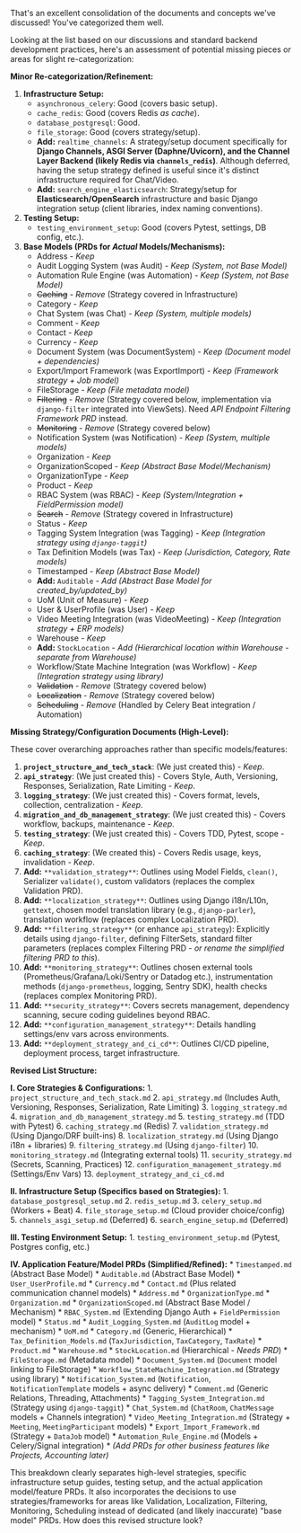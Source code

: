 That's an excellent consolidation of the documents and concepts we've discussed! You've categorized them well.

Looking at the list based on our discussions and standard backend development practices, here's an assessment of potential missing pieces or areas for slight re-categorization:

**Minor Re-categorization/Refinement:**

1.  **Infrastructure Setup:**
    *   `asynchronous_celery`: Good (covers basic setup).
    *   `cache_redis`: Good (covers Redis *as cache*).
    *   `database_postgresql`: Good.
    *   `file_storage`: Good (covers strategy/setup).
    *   **Add:** `realtime_channels`: A strategy/setup document specifically for **Django Channels, ASGI Server (Daphne/Uvicorn), and the Channel Layer Backend (likely Redis via `channels_redis`)**. Although deferred, having the setup strategy defined is useful since it's distinct infrastructure required for Chat/Video.
    *   **Add:** `search_engine_elasticsearch`: Strategy/setup for **Elasticsearch/OpenSearch** infrastructure and basic Django integration setup (client libraries, index naming conventions).
2.  **Testing Setup:**
    *   `testing_environment_setup`: Good (covers Pytest, settings, DB config, etc.).
3.  **Base Models (PRDs for *Actual* Models/Mechanisms):**
    *   Address - *Keep*
    *   Audit Logging System (was Audit) - *Keep (System, not Base Model)*
    *   Automation Rule Engine (was Automation) - *Keep (System, not Base Model)*
    *   ~~Caching~~ - *Remove* (Strategy covered in Infrastructure)
    *   Category - *Keep*
    *   Chat System (was Chat) - *Keep (System, multiple models)*
    *   Comment - *Keep*
    *   Contact - *Keep*
    *   Currency - *Keep*
    *   Document System (was DocumentSystem) - *Keep (Document model + dependencies)*
    *   Export/Import Framework (was ExportImport) - *Keep (Framework strategy + Job model)*
    *   FileStorage - *Keep (File metadata model)*
    *   ~~Filtering~~ - *Remove* (Strategy covered below, implementation via `django-filter` integrated into ViewSets). Need *API Endpoint Filtering Framework PRD* instead.
    *   ~~Monitoring~~ - *Remove* (Strategy covered below)
    *   Notification System (was Notification) - *Keep (System, multiple models)*
    *   Organization - *Keep*
    *   OrganizationScoped - *Keep (Abstract Base Model/Mechanism)*
    *   OrganizationType - *Keep*
    *   Product - *Keep*
    *   RBAC System (was RBAC) - *Keep (System/Integration + FieldPermission model)*
    *   ~~Search~~ - *Remove* (Strategy covered in Infrastructure)
    *   Status - *Keep*
    *   Tagging System Integration (was Tagging) - *Keep (Integration strategy using `django-taggit`)*
    *   Tax Definition Models (was Tax) - *Keep (Jurisdiction, Category, Rate models)*
    *   Timestamped - *Keep (Abstract Base Model)*
    *   **Add:** `Auditable` - *Add (Abstract Base Model for created_by/updated_by)*
    *   UoM (Unit of Measure) - *Keep*
    *   User & UserProfile (was User) - *Keep*
    *   Video Meeting Integration (was VideoMeeting) - *Keep (Integration strategy + ERP models)*
    *   Warehouse - *Keep*
    *   **Add:** `StockLocation` - *Add (Hierarchical location within Warehouse - separate from Warehouse)*
    *   Workflow/State Machine Integration (was Workflow) - *Keep (Integration strategy using library)*
    *   ~~Validation~~ - *Remove* (Strategy covered below)
    *   ~~Localization~~ - *Remove* (Strategy covered below)
    *   ~~Scheduling~~ - *Remove* (Handled by Celery Beat integration / Automation)

**Missing Strategy/Configuration Documents (High-Level):**

These cover overarching approaches rather than specific models/features:

1.  **`project_structure_and_tech_stack`**: (We just created this) - *Keep*.
2.  **`api_strategy`**: (We just created this) - Covers Style, Auth, Versioning, Responses, Serialization, Rate Limiting - *Keep*.
3.  **`logging_strategy`**: (We just created this) - Covers format, levels, collection, centralization - *Keep*.
4.  **`migration_and_db_management_strategy`**: (We just created this) - Covers workflow, backups, maintenance - *Keep*.
5.  **`testing_strategy`**: (We just created this) - Covers TDD, Pytest, scope - *Keep*.
6.  **`caching_strategy`**: (We created this) - Covers Redis usage, keys, invalidation - *Keep*.
7.  **Add:** `**validation_strategy**`: Outlines using Model Fields, `clean()`, Serializer `validate()`, custom validators (replaces the complex Validation PRD).
8.  **Add:** `**localization_strategy**`: Outlines using Django i18n/L10n, `gettext`, chosen model translation library (e.g., `django-parler`), translation workflow (replaces complex Localization PRD).
9.  **Add:** `**filtering_strategy**` (or enhance `api_strategy`): Explicitly details using `django-filter`, defining FilterSets, standard filter parameters (replaces complex Filtering PRD - *or rename the simplified filtering PRD to this*).
10. **Add:** `**monitoring_strategy**`: Outlines chosen external tools (Prometheus/Grafana/Loki/Sentry or Datadog etc.), instrumentation methods (`django-prometheus`, logging, Sentry SDK), health checks (replaces complex Monitoring PRD).
11. **Add:** `**security_strategy**`: Covers secrets management, dependency scanning, secure coding guidelines beyond RBAC.
12. **Add:** `**configuration_management_strategy**`: Details handling settings/env vars across environments.
13. **Add:** `**deployment_strategy_and_ci_cd**`: Outlines CI/CD pipeline, deployment process, target infrastructure.

**Revised List Structure:**

**I. Core Strategies & Configurations:**
    1. `project_structure_and_tech_stack.md`
    2. `api_strategy.md` (Includes Auth, Versioning, Responses, Serialization, Rate Limiting)
    3. `logging_strategy.md`
    4. `migration_and_db_management_strategy.md`
    5. `testing_strategy.md` (TDD with Pytest)
    6. `caching_strategy.md` (Redis)
    7. `validation_strategy.md` (Using Django/DRF built-ins)
    8. `localization_strategy.md` (Using Django i18n + libraries)
    9. `filtering_strategy.md` (Using `django-filter`)
    10. `monitoring_strategy.md` (Integrating external tools)
    11. `security_strategy.md` (Secrets, Scanning, Practices)
    12. `configuration_management_strategy.md` (Settings/Env Vars)
    13. `deployment_strategy_and_ci_cd.md`

**II. Infrastructure Setup (Specifics based on Strategies):**
    1. `database_postgresql_setup.md`
    2. `redis_setup.md`
    3. `celery_setup.md` (Workers + Beat)
    4. `file_storage_setup.md` (Cloud provider choice/config)
    5. `channels_asgi_setup.md` (Deferred)
    6. `search_engine_setup.md` (Deferred)

**III. Testing Environment Setup:**
    1. `testing_environment_setup.md` (Pytest, Postgres config, etc.)

**IV. Application Feature/Model PRDs (Simplified/Refined):**
    *   `Timestamped.md` (Abstract Base Model)
    *   `Auditable.md` (Abstract Base Model)
    *   `User_UserProfile.md`
    *   `Currency.md`
    *   `Contact.md` (Plus related communication channel models)
    *   `Address.md`
    *   `OrganizationType.md`
    *   `Organization.md`
    *   `OrganizationScoped.md` (Abstract Base Model / Mechanism)
    *   `RBAC_System.md` (Extending Django Auth + `FieldPermission` model)
    *   `Status.md`
    *   `Audit_Logging_System.md` (`AuditLog` model + mechanism)
    *   `UoM.md`
    *   `Category.md` (Generic, Hierarchical)
    *   `Tax_Definition_Models.md` (`TaxJurisdiction`, `TaxCategory`, `TaxRate`)
    *   `Product.md`
    *   `Warehouse.md`
    *   `StockLocation.md` (Hierarchical - *Needs PRD*)
    *   `FileStorage.md` (Metadata model)
    *   `Document_System.md` (`Document` model linking to FileStorage)
    *   `Workflow_StateMachine_Integration.md` (Strategy using library)
    *   `Notification_System.md` (`Notification`, `NotificationTemplate` models + async delivery)
    *   `Comment.md` (Generic Relations, Threading, Attachments)
    *   `Tagging_System_Integration.md` (Strategy using `django-taggit`)
    *   `Chat_System.md` (`ChatRoom`, `ChatMessage` models + Channels integration)
    *   `Video_Meeting_Integration.md` (Strategy + `Meeting`, `MeetingParticipant` models)
    *   `Export_Import_Framework.md` (Strategy + `DataJob` model)
    *   `Automation_Rule_Engine.md` (Models + Celery/Signal integration)
    *   *(Add PRDs for other business features like Projects, Accounting later)*

This breakdown clearly separates high-level strategies, specific infrastructure setup guides, testing setup, and the actual application model/feature PRDs. It also incorporates the decisions to use strategies/frameworks for areas like Validation, Localization, Filtering, Monitoring, Scheduling instead of dedicated (and likely inaccurate) "base model" PRDs. How does this revised structure look?
